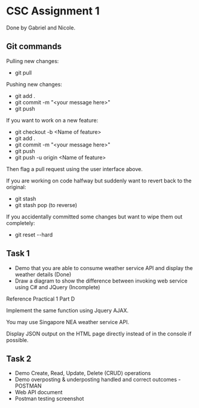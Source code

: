 # CSC Assignment 1

Done by Gabriel and Nicole.

## Git commands

Pulling new changes:

* git pull

Pushing new changes:

* git add .
* git commit -m "\<your message here>"
* git push

If you want to work on a new feature:

* git checkout -b \<Name of feature>
* git add .
* git commit -m "\<your message here>"
* git push
* git push -u origin \<Name of feature>

Then flag a pull request using the user interface above.

If you are working on code halfway but suddenly want to revert back to the original:
* git stash
* git stash pop (to reverse)

If you accidentally committed some changes but want to wipe them out completely:

* git reset --hard

## Task 1 
* Demo that you are able to consume weather service API and display the weather details (Done)
* Draw a diagram to show the difference between invoking web service using C# and JQuery (Incomplete)

Reference Practical 1 Part D 

Implement the same function using Jquery AJAX.

You may use Singapore NEA weather service API.

Display JSON output on the HTML page directly instead of in the console if possible.

## Task 2 
* Demo Create, Read, Update, Delete (CRUD) operations
* Demo overposting & underposting handled and correct outcomes - POSTMAN
* Web API document
* Postman testing screenshot
